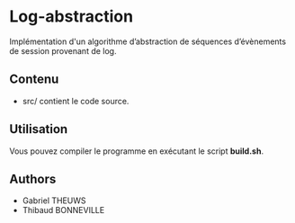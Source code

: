 # Log-abstraction
Implémentation d'un algorithme d’abstraction de séquences d’évènements de session provenant de log.

## Contenu
* src/ contient le code source.

## Utilisation
Vous pouvez compiler le programme en exécutant le script **build.sh**.

## Authors
  * Gabriel THEUWS
  * Thibaud BONNEVILLE
